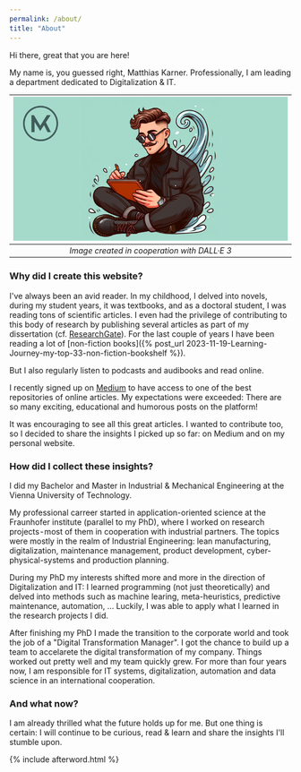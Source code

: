 ```yaml
---
permalink: /about/
title: "About"
---
```


Hi there, great that you are here!

My name is, you guessed right, Matthias Karner. Professionally, I am leading a department dedicated to Digitalization & IT.

| ![image](/assets/images/Thumbnail_Featured_LinkedIn.png) |
|:--:|
| *Image created in cooperation with DALL·E 3* |

### Why did I create this website?
I've always been an avid reader. In my childhood, I delved into novels, during my student years, it was textbooks, and as a doctoral student, I was reading tons of scientific articles. I even had the privilege of contributing to this body of research by publishing several articles as part of my dissertation (cf. [ResearchGate](https://www.researchgate.net/profile/Matthias-Karner-3)). For the last couple of years I have been reading a lot of [non-fiction books]({% post_url 2023-11-19-Learning-Journey-my-top-33-non-fiction-bookshelf %}).

But I also regularly listen to podcasts and audibooks and read online.

I recently signed up on [Medium](https://matthiaskarner.medium.com/) to have access to one of the best repositories of online articles. My expectations were exceeded: There are so many exciting, educational and humorous posts on the platform!

It was encouraging to see all this great articles. I wanted to contribute too, so I decided to share the insights I picked up so far: on Medium and on my personal website.

### How did I collect these insights?

I did my Bachelor and Master in Industrial & Mechanical Engineering at the Vienna University of Technology. 

My professional carreer started in application-oriented science at the Fraunhofer institute (parallel to my PhD), where I worked on research projects - most of them in cooperation with industrial partners. The topics were mostly in the realm of Industrial Engineering: lean manufacturing, digitalization, maintenance management, product development, cyber-physical-systems and production planning.

During my PhD my interests shifted more and more in the direction of Digitalization and IT: I learned programming (not just theoretically) and delved into methods such as machine learing, meta-heuristics, predictive maintenance, automation, … Luckily, I was able to apply what I learned in the research projects I did.

After finishing my PhD I made the transition to the corporate world and took the job of a "Digital Transformation Manager". I got the chance to build up a team to accelarete the digital transformation of my company. Things worked out pretty well and my team quickly grew.
For more than four years now, I am responsible for IT systems, digitalization, automation and data science in an international cooperation.

### And what now?
I am already thrilled what the future holds up for me. But one thing is certain: I will continue to be curious, read & learn and share the insights I'll stumble upon.

{% include afterword.html %}